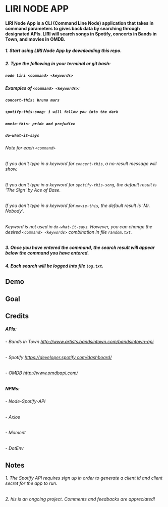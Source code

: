 # __LIRI NODE APP__

#### LIRI Node App is a CLI (Command Line Node) application that takes in command parameters to gives back data by searching through designated APIs. LIRI will search songs in Spotify, concerts in Bands in Town, and movies in OMDB.
##### 1. Start using LIRI Node App by downloading this repo. 
##### 2. Type the following in your terminal or git bash:
##### `node liri <command> <keywords>`

##### Examples of `<command> <keywords>`:
##### `concert-this: bruno mars` 
##### `spotify-this-song: i will follow you into the dark` 
##### `movie-this: pride and prejudice`
##### `do-what-it-says`

###### Note for each `<command>`
###### If you don't type in a keyword for `concert-this`, a no-result message will show.
###### If you don't type in a keyword for `spotify-this-song`, the default result is 'The Sign' by Ace of Base.
###### If you don't type in a keyword for `movie-this`, the default result is 'Mr. Nobody'.
###### Keyword is not used in `do-what-it-says`. However, you can change the desired `<command> <keywords>` combination in file `random.txt`.
##### 3. Once you have entered the command, the search result will appear below the command you have entered. 
##### 4. Each search will be logged into file `log.txt`.

## Demo
#### 

## Goal
#### 

## Credits
##### APIs: 
###### - Bands in Town http://www.artists.bandsintown.com/bandsintown-api
###### - Spotify https://developer.spotify.com/dashboard/
###### - OMDB http://www.omdbapi.com/
##### NPMs: 
###### - Node-Spotify-API
###### - Axios
###### - Moment
###### - DotEnv

## Notes
###### 1. The Spotify API requires sign up in order to generate a client id and client secret for the app to run.
###### 2. his is an ongoing project. Comments and feedbacks are appreciated!